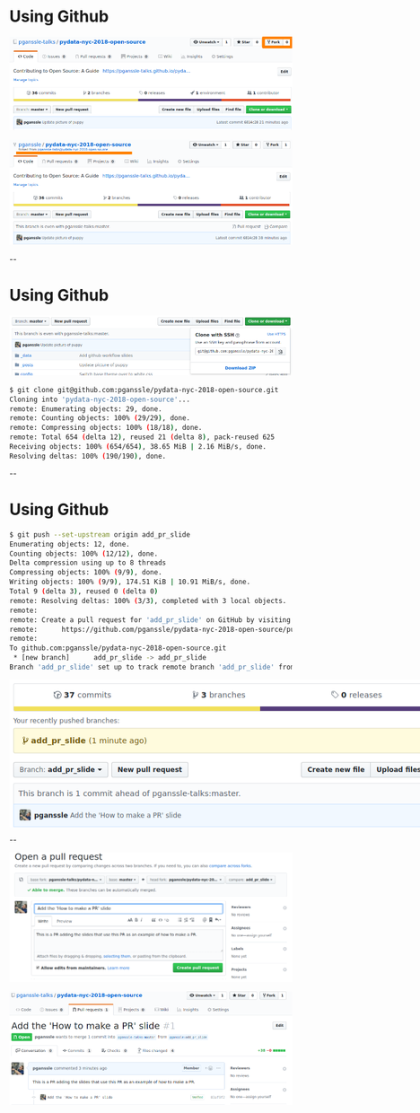 # Using Github

<img src="images/make-pr/fork-repo.png"
     alt="Image showing the 'Fork' button in the top-right corner of the Github UI"
     id="ghscreenshot"
     />

<img src="images/make-pr/forked-repo.png"
     alt="Screenshot of the forked repo"
     id="ghscreenshot"
     /> <fragment/>

--

# Using Github

<img src="images/make-pr/clone-repo.png"
     alt="Image showing the 'Fork' button in the top-right corner of the Github UI"
     id="ghscreenshot"
     />


```bash
$ git clone git@github.com:pganssle/pydata-nyc-2018-open-source.git
Cloning into 'pydata-nyc-2018-open-source'...
remote: Enumerating objects: 29, done.
remote: Counting objects: 100% (29/29), done.
remote: Compressing objects: 100% (18/18), done.
remote: Total 654 (delta 12), reused 21 (delta 8), pack-reused 625
Receiving objects: 100% (654/654), 38.65 MiB | 2.16 MiB/s, done.
Resolving deltas: 100% (190/190), done.
```

--

# Using Github

```bash
$ git push --set-upstream origin add_pr_slide
Enumerating objects: 12, done.
Counting objects: 100% (12/12), done.
Delta compression using up to 8 threads
Compressing objects: 100% (9/9), done.
Writing objects: 100% (9/9), 174.51 KiB | 10.91 MiB/s, done.
Total 9 (delta 3), reused 0 (delta 0)
remote: Resolving deltas: 100% (3/3), completed with 3 local objects.
remote: 
remote: Create a pull request for 'add_pr_slide' on GitHub by visiting:
remote:      https://github.com/pganssle/pydata-nyc-2018-open-source/pull/new/add_pr_slide
remote: 
To github.com:pganssle/pydata-nyc-2018-open-source.git
 * [new branch]      add_pr_slide -> add_pr_slide
Branch 'add_pr_slide' set up to track remote branch 'add_pr_slide' from 'origin'.
```

<!-- Would prefer a better way to do this... -->

<style>
img.make_pr {
    position: absolute;
    width: 993px !important;
    height: 263px !important;
    top: 0 !important;
    left: 0 !important;
}
</style>

<div style="position:relative; width:993px; height: 263px; margin:0 auto;">
    <img src="images/make-pr/make-pr.png"
         alt="Image showing the 'Compare & pull request'  dialog after a new branch is pushed"
         id="ghscreenshot"
         class="fragment fade-out make_pr"
         data-fragment-index="0"
         />

    <img src="images/make-pr/make-pr-box.png"
         alt="Showing how to make a PR when the dialog isn't there"
         id="ghscreenshot"
         class="fragment fade-in make_pr"
         data-fragment-index="0"
         />

</div>

--

<img src="images/make-pr/create-pr-dialog.png"
     alt="Image showing what it looks like to create a pull request"
     id="ghscreenshot"
     />

<img src="images/make-pr/pr-made.png"
     alt="Image showing a completed pull request"
     id="ghscreenshot"
     /> <fragment/>

